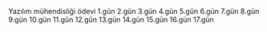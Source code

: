 Yazılım mühendisliği ödevi
1.gün
2.gün 
3.gün
4.gün
5.gün
6.gün 
7.gün
8.gün
9.gün
10.gün
11.gün
12.gün
13.gün
14.gün
15.gün
16.gün 
17.gün
